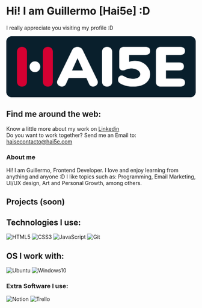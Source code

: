 # Hi! I am Guillermo [Hai5e] :D
I really appreciate you visiting my profile :D

![Hai5e](./images/hai5eLogo_darkBackground.svg)

## Find me around the web:

Know a little more about my work on [Linkedin](https://www.linkedin.com/in/guillermo-rosales-n%C3%BA%C3%B1ez-17b1b61b9)\
Do you want to work together? Send me an Email to: haisecontacto@hai5e.com


### About me
Hi! I am Guillermo, Frontend Developer. I love and enjoy learning from anything and anyone :D
I like topics such as: Programming, Email Marketing, UI/UX design, Art and Personal Growth, among others.


## Projects (soon)

## Technologies I use:

![HTML5](https://img.shields.io/badge/HTML5-E34F26?style=for-the-badge&logo=html5&logoColor=white)  ![CSS3](https://img.shields.io/badge/CSS3-1572B6?style=for-the-badge&logo=css3&logoColor=white)  ![JavaScript](https://img.shields.io/badge/JavaScript-323330?style=for-the-badge&logo=javascript&logoColor=F7DF1E)  ![Git](https://img.shields.io/badge/GIT-E44C30?style=for-the-badge&logo=git&logoColor=white)  

## OS I work with:
![Ubuntu](https://img.shields.io/badge/Ubuntu-E95420?style=for-the-badge&logo=ubuntu&logoColor=white)  ![Windows10](https://img.shields.io/badge/Windows-0078D6?style=for-the-badge&logo=windows&logoColor=white)

### Extra Software I use:

![Notion](https://img.shields.io/badge/Notion-000000?style=for-the-badge&logo=notion&logoColor=white)  ![Trello](https://img.shields.io/badge/Trello-0052CC?style=for-the-badge&logo=trello&logoColor=white)

<!--
**Hai5edfm/Hai5edfm** is a ✨ _special_ ✨ repository because its `README.md` (this file) appears on your GitHub profile.

Here are some ideas to get you started:

- 🔭 I’m currently working on ...
- 🌱 I’m currently learning ...
- 👯 I’m looking to collaborate on ...
- 🤔 I’m looking for help with ...
- 💬 Ask me about ...
- 📫 How to reach me: ...
- 😄 Pronouns: ...
- ⚡ Fun fact: ...
-->
